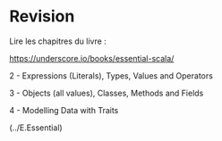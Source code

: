 # Revision

Lire les chapitres du livre :

https://underscore.io/books/essential-scala/

  2 - Expressions (Literals), Types, Values and Operators

  3 - Objects (all values), Classes, Methods and Fields

  4 - Modelling Data with Traits
  
(../E.Essential)



